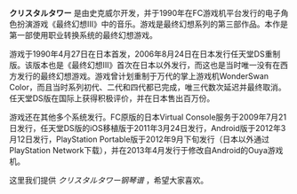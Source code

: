 

**クリスタルタワー**
是由史克威尔开发，并于1990年在FC游戏机平台发行的电子角色扮演游戏《最终幻想III》中的音乐。游戏是最终幻想系列的第三部作品。本作是第一部使用职业转换系统的最终幻想游戏。

  
游戏于1990年4月27日在日本首发，2006年8月24日在日本发行任天堂DS重制版。该版本也是《最终幻想III》首次在日本以外发行，而这也是当时唯一没有在西方发行的最终幻想游戏。游戏曾计划重制于万代的掌上游戏机WonderSwan
Color，而且当时系列初代、二代和四代都已完成，唯三代数次延迟并最终取消。任天堂DS版在国际上获得积极评价，并在日本售出百万份。

  
游戏还在其他多个系统发行。FC原版的日本Virtual
Console服务于2009年7月21日发行，任天堂DS版的iOS移植版于2011年3月24日发行，Android版于2012年3月12日发行，PlayStation
Portable版于2012年9月下旬发行（日本以外通过PlayStation
Network下载），并在2013年4月发行于修改自Android的Ouya游戏机。

  
这里我们提供 _クリスタルタワー钢琴谱_ ，希望大家喜欢。

